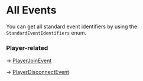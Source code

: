 # All Events

You can get all standard event identifiers by using the `StandardEventIdentifiers` enum.

### Player-related

\-> [PlayerJoinEvent](playerjoinevent.md)

\-> [PlayerDisconnectEvent](playerdisconnectevent.md)
